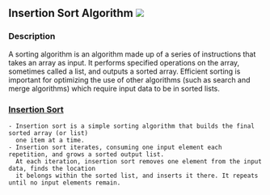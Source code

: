 ## Insertion Sort Algorithm [![](https://img.shields.io/badge/Robert-Muraru-blue)](https://robert-muraru-portfolio.herokuapp.com/)


### Description
A sorting algorithm is an algorithm made up of a series of instructions that takes an array as input. It performs specified operations on the array, sometimes called a list, and outputs a sorted array.
 Efficient sorting is important for optimizing the use of other algorithms (such as search and merge algorithms) which require input data to be in sorted lists.

### [Insertion Sort](https://en.wikipedia.org/wiki/Insertion_sort)
    - Insertion sort is a simple sorting algorithm that builds the final sorted array (or list)
      one item at a time.
    - Insertion sort iterates, consuming one input element each repetition, and grows a sorted output list. 
      At each iteration, insertion sort removes one element from the input data, finds the location
      it belongs within the sorted list, and inserts it there. It repeats until no input elements remain.